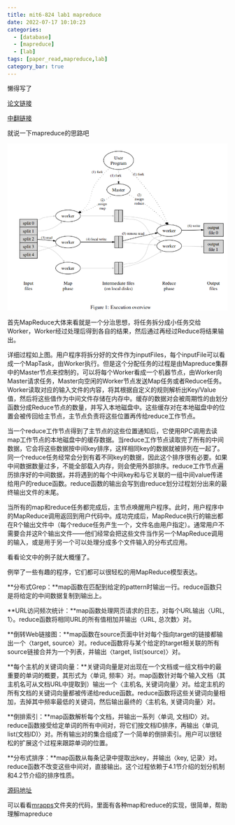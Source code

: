 ```yaml
---
title: mit6-824 lab1 mapreduce
date: 2022-07-17 10:10:23
categories: 
  - [database]
  - [mapreduce]
  - [lab]
tags: [paper_read,mapreduce,lab]
category_bar: true
---
```


懒得写了

[论文链接](https://static.googleusercontent.com/media/research.google.com/zh-CN//archive/mapreduce-osdi04.pdf)

[中翻链接](https://www.cnblogs.com/fuzhe1989/p/3413457.html)

就说一下mapreduce的思路吧

![MapReduce Overview](mapreduce/image-20221015150844432.png)

首先MapReduce大体来看就是一个分治思想，将任务拆分成小任务交给Worker，Worker经过处理后得到各自的结果，然后通过再经过Reduce将结果输出。

详细过程如上图。用户程序将拆分好的文件作为inputFiles，每个inputFile可以看成一个MapTask，由Worker执行。但是这个分配任务的过程是由Mapreduce集群中的Master节点来控制的，可以将每个Worker看成一个机器节点，由Worker向Master请求任务，Master向空闲的Worker节点发送Map任务或者Reduce任务。Worker读取对应的输入文件的内容，将其根据自定义的规则解析出Key/Value值，然后将这些值作为中间文件存储在内存中。缓存的数据对会被周期性的由划分函数分成Reduce节点的数量，并写入本地磁盘中。这些缓存对在本地磁盘中的位置会被传回给主节点，主节点负责将这些位置再传给reduce工作节点。

当一个reduce工作节点得到了主节点的这些位置通知后，它使用RPC调用去读map工作节点的本地磁盘中的缓存数据。当reduce工作节点读取完了所有的中间数据，它会将这些数据按中间key排序，这样相同key的数据就被排列在一起了。同一个reduce任务经常会分到有着不同key的数据，因此这个排序很有必要。如果中间数据数量过多，不能全部载入内存，则会使用外部排序。reduce工作节点遍历排序好的中间数据，并将遇到的每个中间key和与它关联的一组中间value传递给用户的reduce函数。reduce函数的输出会写到由reduce划分过程划分出来的最终输出文件的末尾。

当所有的map和reduce任务都完成后，主节点唤醒用户程序。此时，用户程序中的MapReduce调用返回到用户代码中。成功完成后，MapReduce执行的输出都在R个输出文件中（每个reduce任务产生一个，文件名由用户指定）。通常用户不需要合并这R个输出文件——他们经常会把这些文件当作另一个MapReduce调用的输入，或是用于另一个可以处理分成多个文件输入的分布式应用。

看看论文中的例子就大概懂了。

例举了一些有趣的程序，它们都可以很轻松的用MapReduce模型表达。

**分布式Grep：**map函数在匹配到给定的pattern时输出一行。reduce函数只是将给定的中间数据复制到输出上。

**URL访问频次统计：**map函数处理网页请求的日志，对每个URL输出〈URL, 1〉。reduce函数将相同URL的所有值相加并输出〈URL, 总次数〉对。

**倒转Web链接图：**map函数在source页面中针对每个指向target的链接都输出一个〈target, source〉对。reduce函数将与某个给定的target相关联的所有source链接合并为一个列表，并输出〈target, list(source)〉对。

**每个主机的关键词向量：**关键词向量是对出现在一个文档或一组文档中的最重要的单词的概要，其形式为〈单词, 频率〉对。map函数针对每个输入文档（其主机名可从文档URL中提取到）输出一个〈主机名, 关键词向量〉对。给定主机的所有文档的关键词向量都被传递给reduce函数。reduce函数将这些关键词向量相加，去掉其中频率最低的关键词，然后输出最终的〈主机名, 关键词向量〉对。

**倒排索引：**map函数解析每个文档，并输出一系列〈单词, 文档ID〉对。reduce函数接受给定单词的所有中间对，将它们按文档ID排序，再输出〈单词, list(文档ID)〉对。所有输出对的集合组成了一个简单的倒排索引。用户可以很轻松的扩展这个过程来跟踪单词的位置。

**分布式排序：**map函数从每条记录中提取出key，并输出〈key, 记录〉对。reduce函数不改变这些中间对，直接输出。这个过程依赖于4.1节介绍的划分机制和4.2节介绍的排序性质。

[源码地址](https://github.com/Codebells/Raft/tree/go_imp/src/mr)

可以看看[mrapps](https://github.com/Codebells/Raft/tree/go_imp/src/mrapps)文件夹的代码，里面有各种map和reduce的实现，很简单，帮助理解mapreduce
